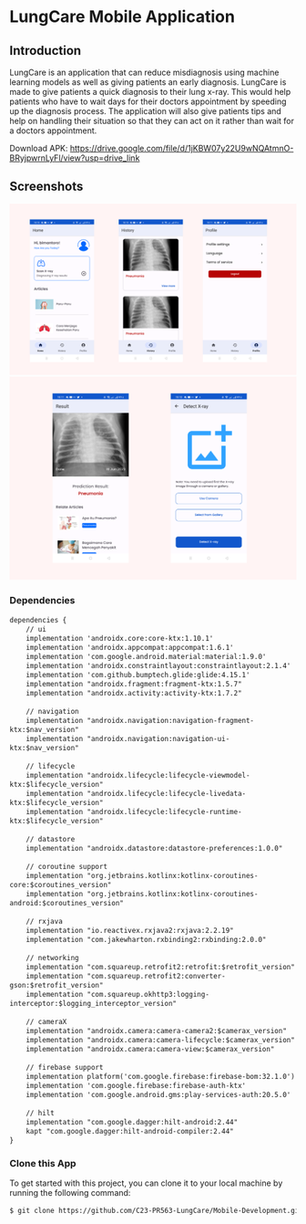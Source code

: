 # LungCare Mobile Application

## Introduction

LungCare is an application that can reduce misdiagnosis using machine learning models as well as
giving patients an early diagnosis. LungCare is made to give patients a quick diagnosis to their
lung x-ray. This would help patients who have to wait days for their doctors appointment by speeding
up the diagnosis process. The application will also give patients tips and help on handling their
situation so that they can act on it rather than wait for a doctors appointment.

Download APK: https://drive.google.com/file/d/1jKBW07y22U9wNQAtmnO-BRyjpwrnLyFl/view?usp=drive_link

## Screenshots

![Image](https://github.com/C23-PR563-LungCare/Mobile-Development/blob/master/image_1.png)
![Image](https://github.com/C23-PR563-LungCare/Mobile-Development/blob/master/image_2.png)


### Dependencies

```Gradle
dependencies {
    // ui
    implementation 'androidx.core:core-ktx:1.10.1'
    implementation 'androidx.appcompat:appcompat:1.6.1'
    implementation 'com.google.android.material:material:1.9.0'
    implementation 'androidx.constraintlayout:constraintlayout:2.1.4'
    implementation 'com.github.bumptech.glide:glide:4.15.1'
    implementation "androidx.fragment:fragment-ktx:1.5.7"
    implementation "androidx.activity:activity-ktx:1.7.2"
    
    // navigation
    implementation "androidx.navigation:navigation-fragment-ktx:$nav_version"
    implementation "androidx.navigation:navigation-ui-ktx:$nav_version"

    // lifecycle
    implementation "androidx.lifecycle:lifecycle-viewmodel-ktx:$lifecycle_version"
    implementation "androidx.lifecycle:lifecycle-livedata-ktx:$lifecycle_version"
    implementation "androidx.lifecycle:lifecycle-runtime-ktx:$lifecycle_version"

    // datastore
    implementation "androidx.datastore:datastore-preferences:1.0.0"

    // coroutine support
    implementation "org.jetbrains.kotlinx:kotlinx-coroutines-core:$coroutines_version"
    implementation "org.jetbrains.kotlinx:kotlinx-coroutines-android:$coroutines_version"

    // rxjava
    implementation "io.reactivex.rxjava2:rxjava:2.2.19"
    implementation "com.jakewharton.rxbinding2:rxbinding:2.0.0"

    // networking
    implementation "com.squareup.retrofit2:retrofit:$retrofit_version"
    implementation "com.squareup.retrofit2:converter-gson:$retrofit_version"
    implementation "com.squareup.okhttp3:logging-interceptor:$logging_interceptor_version"

    // cameraX
    implementation "androidx.camera:camera-camera2:$camerax_version"
    implementation "androidx.camera:camera-lifecycle:$camerax_version"
    implementation "androidx.camera:camera-view:$camerax_version"

    // firebase support
    implementation platform('com.google.firebase:firebase-bom:32.1.0')
    implementation 'com.google.firebase:firebase-auth-ktx'
    implementation 'com.google.android.gms:play-services-auth:20.5.0'

    // hilt
    implementation "com.google.dagger:hilt-android:2.44"
    kapt "com.google.dagger:hilt-android-compiler:2.44"
}
```
### Clone this App

To get started with this project, you can clone it to your local machine by running the following command:

```bash
$ git clone https://github.com/C23-PR563-LungCare/Mobile-Development.git
```